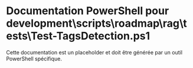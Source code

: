 # Documentation PowerShell pour development\scripts\roadmap\rag\tests\Test-TagsDetection.ps1

Cette documentation est un placeholder et doit être générée par un outil PowerShell spécifique.
